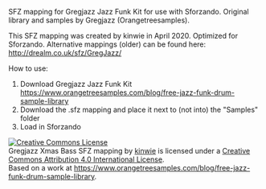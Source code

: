SFZ mapping for Gregjazz Jazz Funk Kit for use with Sforzando. 
Original library and samples by Gregjazz (Orangetreesamples). 

This SFZ mapping was created by kinwie in April 2020. Optimized for Sforzando.
Alternative mappings (older) can be found here: http://drealm.co.uk/sfz/GregJazz/

How to use: 
1. Download Gregjazz Jazz Funk Kit https://www.orangetreesamples.com/blog/free-jazz-funk-drum-sample-library
2. Download the .sfz mapping and place it next to (not into) the "Samples" folder
3. Load in Sforzando


<a rel="license" href="http://creativecommons.org/licenses/by/4.0/"><img alt="Creative Commons License" style="border-width:0" src="https://i.creativecommons.org/l/by/4.0/88x31.png" /></a><br /><span xmlns:dct="http://purl.org/dc/terms/" href="http://purl.org/dc/dcmitype/Text" property="dct:title" rel="dct:type">Gregjazz Xmas Bass SFZ mapping</span> by <a xmlns:cc="http://creativecommons.org/ns#" href="https://github.com/sfzinstruments" property="cc:attributionName" rel="cc:attributionURL">kinwie</a> is licensed under a <a rel="license" href="http://creativecommons.org/licenses/by/4.0/">Creative Commons Attribution 4.0 International License</a>.<br />Based on a work at <a xmlns:dct="http://purl.org/dc/terms/" href="https://www.orangetreesamples.com/blog/free-jazz-funk-drum-sample-library" rel="dct:source">https://www.orangetreesamples.com/blog/free-jazz-funk-drum-sample-library</a>.
